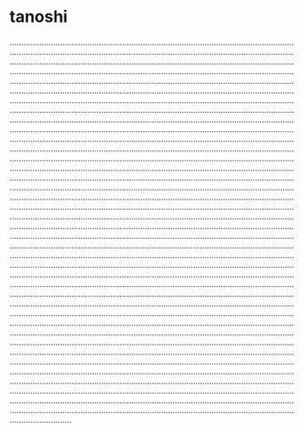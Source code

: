 # tanoshi

...............................................................................................................................................................................................................................................................................................................................................................................................................................................................................................................................................................................................................................................................................................................................................................................................................................................................................................................................................................................................................................................................................................................................................................................................................................................................................................................................................................................................................................................................................................................................................................................................................................................................................................................................................................................................................................................................................................................................................................................................................................................................................................................................................................................................................................................................................................................................................................................................................................................................................................................................................................................................................................................................................................................................................................................................................................................................................................................................................................................................................................................................................................................................................................................................................................................................................................................................................................................................................................................................................................................................................................................................................................................................................................................................................................................................................................................................................................................................................................................................................................................................................................................................................................................................................................................................................................................................................................................................................................................................................................................................................................................................................................................................................................................................................................................................................................................................................................................................................................................................................................................................